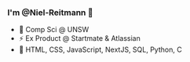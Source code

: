 ### I'm @Niel-Reitmann 👋

- 🔭 Comp Sci @ UNSW
- ⚡ Ex Product @ Startmate & Atlassian
- 🌱 HTML, CSS, JavaScript, NextJS, SQL, Python, C
